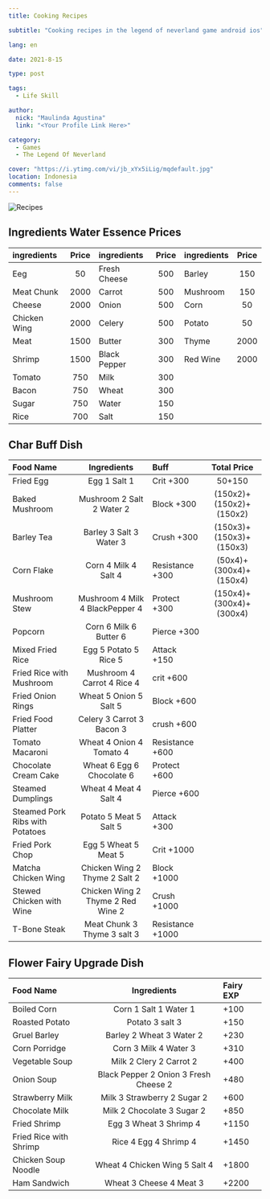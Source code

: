 ```yaml
---
title: Cooking Recipes

subtitle: "Cooking recipes in the legend of neverland game android ios"

lang: en

date: 2021-8-15

type: post

tags:
  - Life Skill

author:
  nick: "Maulinda Agustina"
  link: "<Your Profile Link Here>"

category:
  - Games
  - The Legend Of Neverland

cover: "https://i.ytimg.com/vi/jb_xYx5iLig/mqdefault.jpg"
location: Indonesia
comments: false
---
```


  <!-- toc -->
  
<!-- [![603TF.png](https://i.im.ge/2021/08/15/603TF.png)](https://im.ge/i/603TF) -->
![Recipes](https://user-images.githubusercontent.com/12471057/132800836-32af1b73-bbb0-4af1-8a7c-dd96ee02cb3c.png)
  
  ## Ingredients Water Essence Prices
  
| ingredients | Price | ingredients | Price | ingredients | Price |
| :--- | :---: | :--- | :---: | :--- | :---: |
| Eeg | 50 | Fresh Cheese | 500 | Barley | 150 |
| Meat Chunk | 2000 | Carrot | 500 | Mushroom | 150 |
| Cheese | 2000 | Onion | 500 | Corn | 50 |
| Chicken Wing | 2000 | Celery | 500 | Potato | 50 |
| Meat | 1500 | Butter | 300 | Thyme | 2000 |
| Shrimp | 1500 | Black Pepper | 300 | Red Wine | 2000 |
| Tomato | 750 | Milk | 300 |
| Bacon | 750 | Wheat | 300 |
| Sugar | 750 | Water | 150 |
| Rice | 700 | Salt | 150 |

  ## Char Buff Dish
  
| Food Name | Ingredients | Buff | Total Price |
| :--- | :---: | :--- | :---: |
| Fried Egg | Egg 1 Salt 1 | Crit +300 | 50+150 |
| Baked Mushroom | Mushroom 2 Salt 2 Water 2 | Block +300 | (150x2)+(150x2)+(150x2) 
| Barley Tea | Barley 3 Salt 3 Water 3 | Crush +300 | (150x3)+(150x3)+(150x3)
| Corn Flake | Corn 4 Milk 4 Salt 4 | Resistance +300 | (50x4)+(300x4)+(150x4)
| Mushroom Stew | Mushroom 4 Milk 4 BlackPepper 4 | Protect +300 | (150x4)+(300x4)+(300x4)
| Popcorn | Corn 6 Milk 6 Butter 6 | Pierce +300 |
| Mixed Fried Rice | Egg 5 Potato 5 Rice 5 | Attack +150 |
| Fried Rice with Mushroom | Mushroom 4 Carrot 4 Rice 4 | crit +600 |
| Fried Onion Rings | Wheat 5 Onion 5 Salt 5 | Block +600 |
| Fried Food Platter | Celery 3 Carrot 3 Bacon 3 | crush +600 |
| Tomato Macaroni | Wheat 4 Onion 4 Tomato 4 | Resistance +600 |
| Chocolate Cream Cake | Wheat 6 Egg 6 Chocolate 6 | Protect +600 |
| Steamed Dumplings | Wheat 4 Meat 4 Salt 4 | Pierce +600 |
| Steamed Pork Ribs with Potatoes | Potato 5 Meat 5 Salt 5 | Attack +300 |
| Fried Pork Chop | Egg 5 Wheat 5 Meat 5 | Crit +1000 |
| Matcha Chicken Wing | Chicken Wing 2 Thyme 2 Salt 2 | Block +1000 |
| Stewed Chicken with Wine | Chicken Wing 2 Thyme 2 Red Wine 2 | Crush +1000 |
| T-Bone Steak | Meat Chunk 3 Thyme 3 salt 3 | Resistance +1000 |

  ## Flower Fairy Upgrade Dish
  
| Food Name | Ingredients | Fairy EXP |
| :--- | :---: | :--- |
| Boiled Corn | Corn 1 Salt 1 Water 1 | +100 | 350
| Roasted Potato | Potato 3 salt 3 | +150 | 600
| Gruel Barley | Barley 2 Wheat 3 Water 2 | +230 |
| Corn Porridge | Corn 3 Milk 4 Water 3 | +310 |
| Vegetable Soup | Milk 2 Clery 2 Carrot 2 | +400 |
| Onion Soup | Black Pepper 2 Onion 3 Fresh Cheese 2 | +480 |
| Strawberry Milk | Milk 3 Strawberry 2 Sugar 2 | +600 |
| Chocolate Milk | Milk 2 Chocolate 3 Sugar 2 | +850 |
| Fried Shrimp | Egg 3 Wheat 3 Shrimp 4 | +1150 |
| Fried Rice with Shrimp | Rice 4 Egg 4 Shrimp 4 | +1450 |
| Chicken Soup Noodle | Wheat 4 Chicken Wing 5 Salt 4 | +1800 |
| Ham Sandwich | Wheat 3 Cheese 4 Meat 3 | +2200 |
  
  <!-- include ./Recipes/math.js -->
